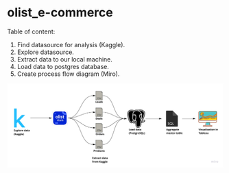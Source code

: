 # olist_e-commerce

Table of content:
1. Find datasource for analysis (Kaggle).
2. Explore datasource.
3. Extract data to our local machine.
4. Load data to postgres database.
5. Create process flow diagram (Miro).



![alt text](https://github.com/AnastasiiaAdamchuk/olist_e-commerce/blob/main/Olist%20data%20analysis%20process.jpg)


